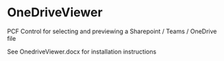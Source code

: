 # OneDriveViewer

PCF Control for selecting and previewing a Sharepoint / Teams / OneDrive file

See OnedriveViewer.docx for installation instructions
